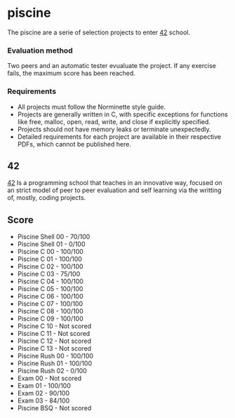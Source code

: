 # piscine

The piscine are a serie of selection projects to enter [42](https://www.42network.org/about-us/) school.

### Evaluation method

Two peers and an automatic tester evualuate the project. If any exercise fails, the maximum score has been reached.

### Requirements

- All projects must follow the Norminette style guide.
- Projects are generally written in C, with specific exceptions for functions like free, malloc, open, read, write, and close if explicitly specified.
- Projects should not have memory leaks or terminate unexpectedly.
- Detailed requirements for each project are available in their respective PDFs, which cannot be published here.

## 42

[42](https://www.42network.org/about-us/) Is a programming school that teaches in an innovative way, focused on an strict model of peer to peer evaluation and self learning via the writting of, mostly, coding projects.

## Score

- Piscine Shell 00 - 70/100
- Piscine Shell 01 - 0/100
- Piscine C 00 - 100/100
- Piscine C 01 - 100/100
- Piscine C 02 - 100/100
- Piscine C 03 - 75/100
- Piscine C 04 - 100/100
- Piscine C 05 - 100/100
- Piscine C 06 - 100/100
- Piscine C 07 - 100/100
- Piscine C 08 - 100/100
- Piscine C 09 - 100/100
- Piscine C 10 - Not scored
- Piscine C 11 - Not scored
- Piscine C 12 - Not scored
- Piscine C 13 - Not scored
- Piscine Rush 00 - 100/100
- Piscine Rush 01 - 100/100
- Piscine Rush 02 - 0/100
- Exam 00 - Not scored
- Exam 01 - 100/100
- Exam 02 - 90/100
- Exam 03 - 84/100
- Piscine BSQ - Not scored
